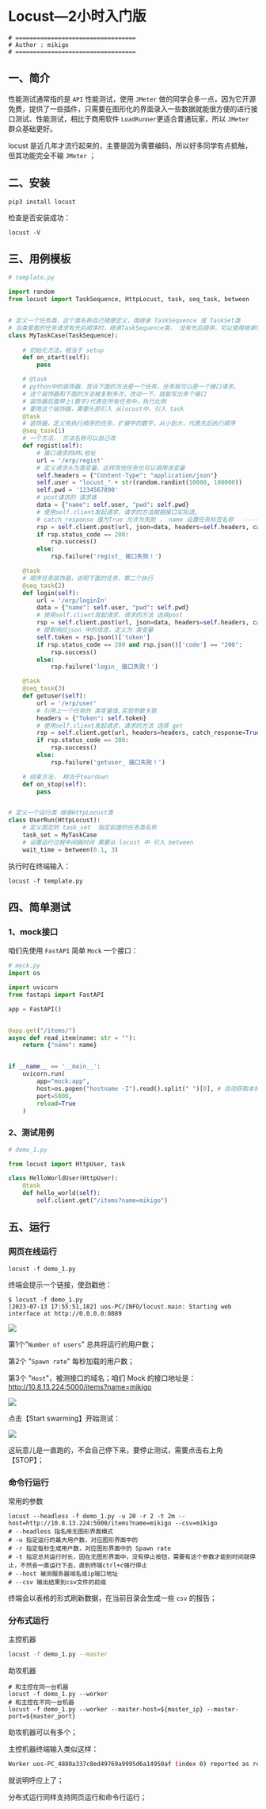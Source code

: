 # Locust—2小时入门版

```shell
# ==================================
# Author : mikigo
# ==================================
```

## 一、简介

性能测试通常指的是 `API` 性能测试，使用 `JMeter` 做的同学会多一点，因为它开源免费，提供了一些插件，只需要在图形化的界面录入一些数据就能很方便的进行接口测试、性能测试，相比于商用软件 `LoadRunner`更适合普通玩家，所以 `JMeter` 群众基础更好。

locust 是近几年才流行起来的，主要是因为需要编码，所以好多同学有点抵触，但其功能完全不输 `JMeter` ；

## 二、安装

```shell
pip3 install locust
```

检查是否安装成功：

```shell
locust -V
```

## 三、用例模板

```python
# template.py

import random
from locust import TaskSequence, HttpLocust, task, seq_task, between


# 定义一个任务类，这个类名称自己随便定义，类继承 TaskSequence 或 TaskSet类
# 当类里面的任务请求有先后顺序时，继承TaskSequence类， 没有先后顺序，可以使用继承TaskSet类
class MyTaskCase(TaskSequence):
    
    # 初始化方法，相当于 setup
    def on_start(self):
        pass

    # @task 
    # python中的装饰器，告诉下面的方法是一个任务，任务就可以是一个接口请求，
    # 这个装饰器和下面的方法被复制多次，改动一下，就能写出多个接口
    # 装饰器后面带上(数字)代表在所有任务中，执行比例
    # 要用这个装饰器，需要头部引入 从locust中，引入 task
    @task
    # 装饰器，定义有执行顺序的任务，扩展中的数字，从小到大，代表先后执行顺序
    @seq_task(1)  
    # 一个方法， 方法名称可以自己改
    def regist(self): 
        # 接口请求的URL地址
        url = '/erp/regist'
        # 定义请求头为类变量，这样其他任务也可以调用该变量
        self.headers = {"Content-Type": "application/json"} 
        self.user = "locust_" + str(random.randint(10000, 100000))
        self.pwd = '1234567890'
        # post请求的 请求体
        data = {"name": self.user, "pwd": self.pwd}
        # 使用self.client发起请求，请求的方法根据接口实际选,
        # catch_response 值为True 允许为失败 ， name 设置任务标签名称   -----可选参数
        rsp = self.client.post(url, json=data, headers=self.headers, catch_response=True, name='api_regist')
        if rsp.status_code == 200:
            rsp.success()
        else:
            rsp.failure('regist_ 接口失败！')

    @task 
    # 顺序任务装饰器，说明下面的任务，第二个执行
    @seq_task(2)  
    def login(self):
        url = '/erp/loginIn' 
        data = {"name": self.user, "pwd": self.pwd}
        # 使用self.client发起请求，请求的方法 选择post
        rsp = self.client.post(url, json=data, headers=self.headers, catch_response=True) 
        # 提取响应json 中的信息，定义为 类变量
        self.token = rsp.json()['token']    
        if rsp.status_code == 200 and rsp.json()['code'] == "200":
            rsp.success()
        else:
            rsp.failure('login_ 接口失败！')

    @task
    @seq_task(3) 
    def getuser(self):
        url = '/erp/user'
        # 引用上一个任务的 类变量值,实现参数关联
        headers = {"Token": self.token}  
        # 使用self.client发起请求，请求的方法 选择 get
        rsp = self.client.get(url, headers=headers, catch_response=True)  
        if rsp.status_code == 200:
            rsp.success()
        else:
            rsp.failure('getuser_ 接口失败！')

    # 结束方法， 相当于teardown
    def on_stop(self):
        pass


# 定义一个运行类 继承HttpLocust类
class UserRun(HttpLocust):
    # 定义固定的 task_set  指定前面的任务类名称
    task_set = MyTaskCase
    # 设置运行过程中间隔时间 需要从 locust 中 引入 between
    wait_time = between(0.1, 3)  
```

执行时在终端输入：

```shell
locust -f template.py 
```

## 四、简单测试

### 1、mock接口

咱们先使用 `FastAPI` 简单 `Mock` 一个接口：

```python
# mock.py
import os

import uvicorn
from fastapi import FastAPI

app = FastAPI()


@app.get("/items/")
async def read_item(name: str = ""):
    return {"name": name}


if __name__ == '__main__':
    uvicorn.run(
        app="mock:app",
        host=os.popen("hostname -I").read().split(" ")[0], # 自动获取本机IP
        port=5000,
        reload=True
    )
```

### 2、测试用例

```python
# demo_1.py

from locust import HttpUser, task

class HelloWorldUser(HttpUser):
    @task
    def hello_world(self):
        self.client.get("/items?name=mikigo")
```

## 五、运行

### 网页在线运行

```shell
locust -f demo_1.py 
```

终端会提示一个链接，使劲戳他：

```shell
$ locust -f demo_1.py 
[2023-07-13 17:55:51,182] uos-PC/INFO/locust.main: Starting web interface at http://0.0.0.0:8089 
```

![](../img/locust/1.jpg)

第1个"`Number of users`" 总共将运行的用户数；

第2个 "`Spawn rate`" 每秒加载的用户数；

第3个 "`Host`"，被测接口的域名；咱们 Mock 的接口地址是：http://10.8.13.224:5000/items?name=mikigo



![](../img/locust/2.jpg)



点击【Start swarming】开始测试：

![](../img/locust/3.jpg)

这玩意儿是一直跑的，不会自己停下来，要停止测试，需要点击右上角【STOP】；

### 命令行运行

常用的参数

```shell
locust --headless -f demo_1.py -u 20 -r 2 -t 2m --host=http://10.8.13.224:5000/items?name=mikigo --csv=mikigo
# --headless 指名用无图形界面模式
# -u 指定运行的最大用户数，对应图形界面中的 
# -r 指定每秒生成用户数，对应图形界面中的 Spawn rate
# -t 指定总共运行时长，因在无图形界面中，没有停止按钮，需要有这个参数才能到时间就停止，不然会一直运行下去，直到终端ctrl+c强行停止
# --host 被测服务器域名或ip端口地址
# --csv 输出结果到csv文件的前缀
```

终端会以表格的形式刷新数据，在当前目录会生成一些 `csv` 的报告；

### 分布式运行

主控机器

```sh
locust -f demo_1.py --master
```

助攻机器

```shell
# 和主控在同一台机器
locust -f demo_1.py --worker
# 和主控在不同一台机器
locust -f demo_1.py --worker --master-host=${master_ip} --master-port=${master_port}
```

助攻机器可以有多个；

主控机器终端输入类似这样：

```sh
Worker uos-PC_4880a337c8ed49769a9995d6a14950af (index 0) reported as ready. 1 workers connected.
```

就说明呼应上了；

分布式运行同样支持网页运行和命令行运行；
